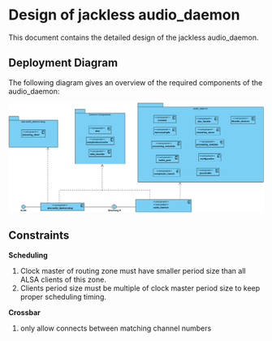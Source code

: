 <!--
 * Copyright (C) 2018 Intel Corporation.All rights reserved.
 *
 * SPDX-License-Identifier: BSD-3-Clause
-->
# Design of jackless audio_daemon

This document contains the detailed design of the jackless audio_daemon.

## Deployment Diagram ##

The following diagram gives an overview of the required components of the audio_daemon:

![Figure: Deployment of the audio_daemon and the alsa-audio_daemon-plug](./images/deployment_audio_daemon.png "")

## Constraints ##

**Scheduling**

<ol>
<li>Clock master of routing zone must have smaller period size than all ALSA clients of this zone.</li>
<li>Clients period size must be multiple of clock master period size to keep proper scheduling timing.</li>
</ol>

**Crossbar**

<ol>
<li>only allow connects between matching channel numbers</li>
